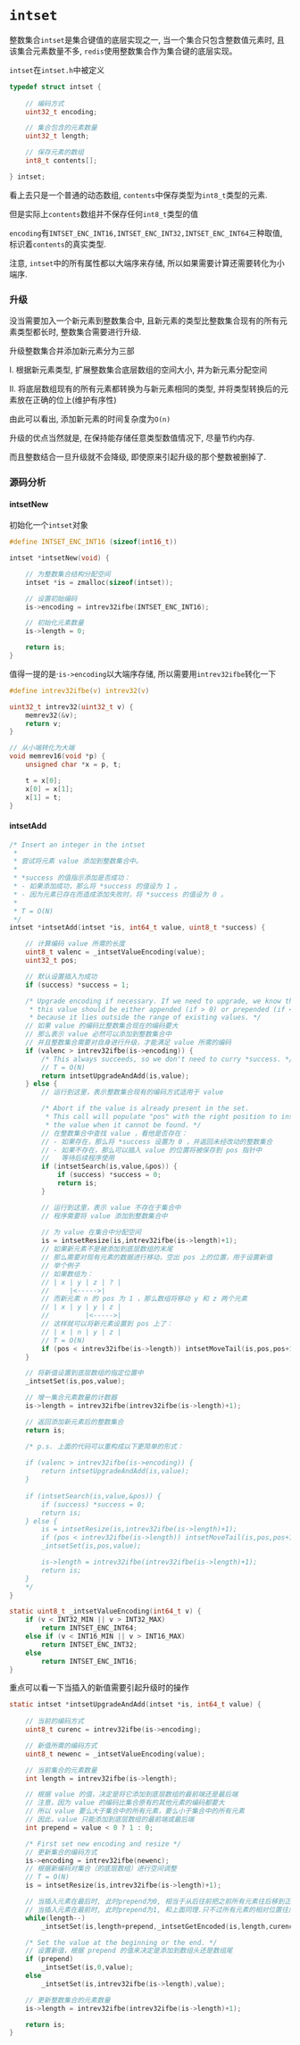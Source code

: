 # ```intset```



整数集合```intset```是集合键值的底层实现之一, 当一个集合只包含整数值元素时, 且该集合元素数量不多, ```redis```使用整数集合作为集合键的底层实现。



```intset```在```intset.h```中被定义

```c
typedef struct intset {
    
    // 编码方式
    uint32_t encoding;

    // 集合包含的元素数量
    uint32_t length;

    // 保存元素的数组
    int8_t contents[];

} intset;
```

看上去只是一个普通的动态数组, ```contents```中保存类型为```int8_t```类型的元素.

但是实际上```contents```数组并不保存任何```int8_t```类型的值

```encoding```有```INTSET_ENC_INT16,INTSET_ENC_INT32,INTSET_ENC_INT64```三种取值, 标识着```contents```的真实类型.

注意, ```intset```中的所有属性都以大端序来存储, 所以如果需要计算还需要转化为小端序.

### 升级

没当需要加入一个新元素到整数集合中, 且新元素的类型比整数集合现有的所有元素类型都长时, 整数集合需要进行升级.

升级整数集合并添加新元素分为三部

Ⅰ. 根据新元素类型, 扩展整数集合底层数组的空间大小, 并为新元素分配空间

Ⅱ. 将底层数组现有的所有元素都转换为与新元素相同的类型, 并将类型转换后的元素放在正确的位上(维护有序性)

由此可以看出, 添加新元素的时间复杂度为```O(n)```

升级的优点当然就是, 在保持能存储任意类型数值情况下, 尽量节约内存.

而且整数结合一旦升级就不会降级, 即使原来引起升级的那个整数被删掉了.



### 源码分析

#### intsetNew

初始化一个```intset```对象

```c
#define INTSET_ENC_INT16 (sizeof(int16_t))

intset *intsetNew(void) {

    // 为整数集合结构分配空间
    intset *is = zmalloc(sizeof(intset));

    // 设置初始编码
    is->encoding = intrev32ifbe(INTSET_ENC_INT16);

    // 初始化元素数量
    is->length = 0;

    return is;
}
```

值得一提的是·```is->encoding```以大端序存储, 所以需要用```intrev32ifbe```转化一下

```c
#define intrev32ifbe(v) intrev32(v)

uint32_t intrev32(uint32_t v) {
    memrev32(&v);
    return v;
}

// 从小端转化为大端
void memrev16(void *p) {
    unsigned char *x = p, t;

    t = x[0];
    x[0] = x[1];
    x[1] = t;
}
```

#### intsetAdd

```c
/* Insert an integer in the intset 
 * 
 * 尝试将元素 value 添加到整数集合中。
 *
 * *success 的值指示添加是否成功：
 * - 如果添加成功，那么将 *success 的值设为 1 。
 * - 因为元素已存在而造成添加失败时，将 *success 的值设为 0 。
 *
 * T = O(N)
 */
intset *intsetAdd(intset *is, int64_t value, uint8_t *success) {

    // 计算编码 value 所需的长度
    uint8_t valenc = _intsetValueEncoding(value);
    uint32_t pos;

    // 默认设置插入为成功
    if (success) *success = 1;

    /* Upgrade encoding if necessary. If we need to upgrade, we know that
     * this value should be either appended (if > 0) or prepended (if < 0),
     * because it lies outside the range of existing values. */
    // 如果 value 的编码比整数集合现在的编码要大
    // 那么表示 value 必然可以添加到整数集合中
    // 并且整数集合需要对自身进行升级，才能满足 value 所需的编码
    if (valenc > intrev32ifbe(is->encoding)) {
        /* This always succeeds, so we don't need to curry *success. */
        // T = O(N)
        return intsetUpgradeAndAdd(is,value);
    } else {
        // 运行到这里，表示整数集合现有的编码方式适用于 value

        /* Abort if the value is already present in the set.
         * This call will populate "pos" with the right position to insert
         * the value when it cannot be found. */
        // 在整数集合中查找 value ，看他是否存在：
        // - 如果存在，那么将 *success 设置为 0 ，并返回未经改动的整数集合
        // - 如果不存在，那么可以插入 value 的位置将被保存到 pos 指针中
        //   等待后续程序使用
        if (intsetSearch(is,value,&pos)) {
            if (success) *success = 0;
            return is;
        }

        // 运行到这里，表示 value 不存在于集合中
        // 程序需要将 value 添加到整数集合中
    
        // 为 value 在集合中分配空间
        is = intsetResize(is,intrev32ifbe(is->length)+1);
        // 如果新元素不是被添加到底层数组的末尾
        // 那么需要对现有元素的数据进行移动，空出 pos 上的位置，用于设置新值
        // 举个例子
        // 如果数组为：
        // | x | y | z | ? |
        //     |<----->|
        // 而新元素 n 的 pos 为 1 ，那么数组将移动 y 和 z 两个元素
        // | x | y | y | z |
        //         |<----->|
        // 这样就可以将新元素设置到 pos 上了：
        // | x | n | y | z |
        // T = O(N)
        if (pos < intrev32ifbe(is->length)) intsetMoveTail(is,pos,pos+1);
    }

    // 将新值设置到底层数组的指定位置中
    _intsetSet(is,pos,value);

    // 增一集合元素数量的计数器
    is->length = intrev32ifbe(intrev32ifbe(is->length)+1);

    // 返回添加新元素后的整数集合
    return is;

    /* p.s. 上面的代码可以重构成以下更简单的形式：
    
    if (valenc > intrev32ifbe(is->encoding)) {
        return intsetUpgradeAndAdd(is,value);
    }
     
    if (intsetSearch(is,value,&pos)) {
        if (success) *success = 0;
        return is;
    } else {
        is = intsetResize(is,intrev32ifbe(is->length)+1);
        if (pos < intrev32ifbe(is->length)) intsetMoveTail(is,pos,pos+1);
        _intsetSet(is,pos,value);

        is->length = intrev32ifbe(intrev32ifbe(is->length)+1);
        return is;
    }
    */
}

static uint8_t _intsetValueEncoding(int64_t v) {
    if (v < INT32_MIN || v > INT32_MAX)
        return INTSET_ENC_INT64;
    else if (v < INT16_MIN || v > INT16_MAX)
        return INTSET_ENC_INT32;
    else
        return INTSET_ENC_INT16;
}
```

重点可以看一下当插入的新值需要引起升级时的操作

```c
static intset *intsetUpgradeAndAdd(intset *is, int64_t value) {
    
    // 当前的编码方式
    uint8_t curenc = intrev32ifbe(is->encoding);

    // 新值所需的编码方式
    uint8_t newenc = _intsetValueEncoding(value);

    // 当前集合的元素数量
    int length = intrev32ifbe(is->length);

    // 根据 value 的值，决定是将它添加到底层数组的最前端还是最后端
    // 注意，因为 value 的编码比集合原有的其他元素的编码都要大
    // 所以 value 要么大于集合中的所有元素，要么小于集合中的所有元素
    // 因此，value 只能添加到底层数组的最前端或最后端
    int prepend = value < 0 ? 1 : 0;

    /* First set new encoding and resize */
    // 更新集合的编码方式
    is->encoding = intrev32ifbe(newenc);
    // 根据新编码对集合（的底层数组）进行空间调整
    // T = O(N)
    is = intsetResize(is,intrev32ifbe(is->length)+1);

    // 当插入元素在最后时, 此时prepend为0, 相当于从后往前把之前所有元素往后移到正确的位置
    // 当插入元素在最前时, 此时prepend为1, 和上面同理.只不过所有元素的相对位置往后一位
    while(length--)
        _intsetSet(is,length+prepend,_intsetGetEncoded(is,length,curenc));

    /* Set the value at the beginning or the end. */
    // 设置新值，根据 prepend 的值来决定是添加到数组头还是数组尾
    if (prepend)
        _intsetSet(is,0,value);
    else
        _intsetSet(is,intrev32ifbe(is->length),value);

    // 更新整数集合的元素数量
    is->length = intrev32ifbe(intrev32ifbe(is->length)+1);

    return is;
}
```



